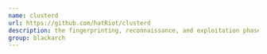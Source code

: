 ```yaml
---
name: clusterd
url: https://github.com/hatRiot/clusterd
description: the fingerprinting, reconnaissance, and exploitation phases of an application server attack. URL : https://github.com/hatRiot/clusterd Groups : blackarch blackarch-automation
group: blackarch
---
```

